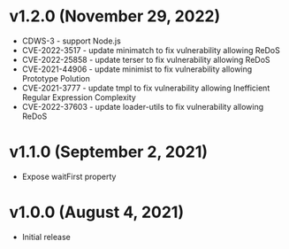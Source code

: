 # v1.2.0 (November 29, 2022)
* CDWS-3 - support Node.js
* CVE-2022-3517 - update minimatch to fix vulnerability allowing ReDoS
* CVE-2022-25858 - update terser to fix vulnerability allowing ReDoS
* CVE-2021-44906 - update minimist to fix vulnerability allowing Prototype Polution
* CVE-2021-3777 - update tmpl to fix vulnerability allowing Inefficient Regular Expression Complexity
* CVE-2022-37603 - update loader-utils to fix vulnerability allowing ReDoS 

# v1.1.0 (September 2, 2021)
* Expose waitFirst property

# v1.0.0 (August 4, 2021)
* Initial release
